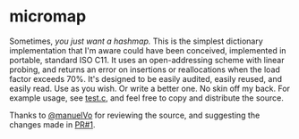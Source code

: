 # micromap

Sometimes, _you just want a hashmap._ This is the simplest dictionary
implementation that I'm aware could have been conceived, implemented in
portable, standard ISO C11. It uses an open-addressing scheme with linear
probing, and returns an error on insertions or reallocations when the load
factor exceeds 70%. It's designed to be easily audited, easily reused, and
easily read. Use as you wish. Or write a better one. No skin off my back. For
example usage, see [test.c][test.c], and feel free to copy and distribute the
source. 

Thanks to [@manuelVo][manuel] for reviewing the source, and
suggesting the changes made in [PR#1][pr1].

[test.c]: https://github.com/kavorite/micromap/blob/master/test.c
[manuel]: https://github.com/manuelVo
[pr1]: https://github.com/kavorite/micromap/pull/1
